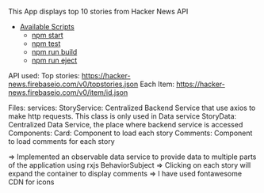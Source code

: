 This App displays top 10 stories from Hacker News API

- [Available Scripts](#available-scripts)
  - [npm start](#npm-start)
  - [npm test](#npm-test)
  - [npm run build](#npm-run-build)
  - [npm run eject](#npm-run-eject)

API used:
    Top stories: https://hacker-news.firebaseio.com/v0/topstories.json
    Each Item: https://hacker-news.firebaseio.com/v0/item/id.json

Files:
    services:
        StoryService: Centralized Backend Service that use axios to make http requests. This class is only used in Data service
        StoryData: Centralized Data Service, the place where backend service is accessed
    Components:
        Card: Component to load each story
        Comments: Component to load comments for each story



=> Implemented an observable data service to provide data to multiple parts of the application using rxjs BehaviorSubject
=> Clicking on each story will expand the container to display comments
=> I have used fontawesome CDN for icons


